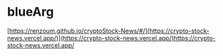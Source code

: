 # blueArg
[https://renzoum.github.io/cryptoStock-News/#/](https://crypto-stock-news.vercel.app/)](https://crypto-stock-news.vercel.app/)https://crypto-stock-news.vercel.app/


